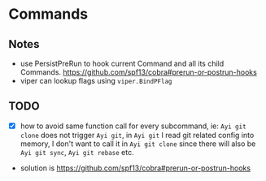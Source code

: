 # Commands

## Notes

- use PersistPreRun to hook current Command and all its child Commands. https://github.com/spf13/cobra#prerun-or-postrun-hooks
- viper can lookup flags using `viper.BindPFlag`

## TODO

- [x] how to avoid same function call for every subcommand, ie: `Ayi git clone` does not trigger `Ayi git`, in `Ayi git` I 
read git related config into memory, I don't want to call it in `Ayi git clone` since there will also be 
`Ayi git sync`, `Ayi git rebase` etc. 
- solution is https://github.com/spf13/cobra#prerun-or-postrun-hooks